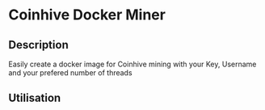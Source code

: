 # Coinhive Docker Miner
## Description
Easily create a docker image for Coinhive mining with your Key, Username and your prefered number of threads

## Utilisation
